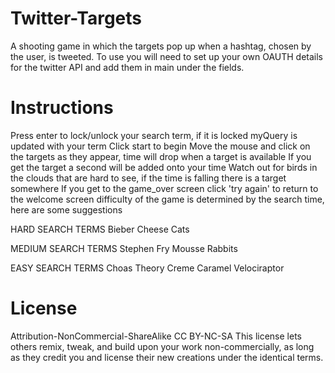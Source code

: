 Twitter-Targets
===============
 A shooting game in which the targets pop up when a hashtag, chosen by the user, is tweeted.
 To use you will need to set up your own OAUTH details for the twitter API and add them in main under the fields. 


 Instructions
==============
 Press enter to lock/unlock your search term, if it is locked myQuery is updated with your term
 Click start to begin
 Move the mouse and click on the targets as they appear, time will drop when a target is available
 If you get the target a second will be added onto your time
 Watch out for birds in the clouds that are hard to see, if the time is falling there is a target somewhere
 If you get to the game_over screen click 'try again' to return to the welcome screen 
 difficulty of the game is determined by the search time, here are some suggestions

HARD SEARCH TERMS
 Bieber
 Cheese
 Cats

MEDIUM SEARCH TERMS
 Stephen Fry
 Mousse
 Rabbits

EASY SEARCH TERMS
 Choas Theory
 Creme Caramel
 Velociraptor

License
==============
Attribution-NonCommercial-ShareAlike 
CC BY-NC-SA
This license lets others remix, tweak, and build upon your work non-commercially,
as long as they credit you and license their new creations under the identical terms.

